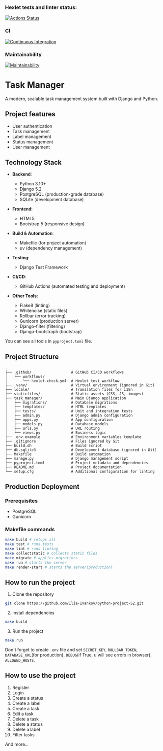 ### Hexlet tests and linter status:
[![Actions Status](https://github.com/Ilia-Ivankov/python-project-52/actions/workflows/hexlet-check.yml/badge.svg)](https://github.com/Ilia-Ivankov/python-project-52/actions)
### CI
[![Continuous Integration](https://github.com/Ilia-Ivankov/python-project-52/actions/workflows/ci.yml/badge.svg)](https://github.com/Ilia-Ivankov/python-project-52/actions/workflows/ci.yml)
### Maintainability
[![Maintainability](https://api.codeclimate.com/v1/badges/aa4c6d38df7a5dcdf29a/maintainability)](https://codeclimate.com/github/Ilia-Ivankov/python-project-52/maintainability)

# Task Manager

A modern, scalable task management system built with Django and Python.

## Project features

- User authentication
- Task management
- Label management
- Status management
- User management

## Technology Stack

- **Backend**:
  - Python 3.10+
  - Django 5.2
  - PostgreSQL (production-grade database)
  - SQLite (development database)

- **Frontend**:
  - HTML5
  - Bootstrap 5 (responsive design)

- **Build & Automation**:
  - Makefile (for project automation)
  - uv (dependency management)

- **Testing**:
  - Django Test Framework

- **CI/CD**:
  - GitHub Actions (automated testing and deployment)

- **Other Tools**:
  - Flake8 (linting)
  - Whitenoise (static files)
  - Rollbar (error tracking)
  - Gunicorn (production server)
  - Django-filter (filtering)
  - Django-bootstrap5 (bootstrap)

You can see all tools in `pyproject.toml` file.

## Project Structure

```
.
├── .github/                  # GitHub CI/CD workflows
│   └── workflows/
│       └── hexlet-check.yml  # Hexlet test workflow
├── .venv/                    # Virtual environment (ignored in Git)
├── locale/                   # Translation files for i18n
├── staticfiles/              # Static assets (CSS, JS, images)
├── task_manager/             # Main Django application
│   ├── migrations/           # Database migrations
│   ├── templates/            # HTML templates
│   ├── tests/                # Unit and integration tests
│   ├── admin.py              # Django admin configuration
│   ├── apps.py               # App configuration
│   ├── models.py             # Database models
│   ├── urls.py               # URL routing
│   └── views.py              # Business logic
├── .env.example              # Environment variables template
├── .gitignore                # Files ignored by Git
├── build.sh                  # Build script
├── db.sqlite3                # Development database (ignored in Git)
├── Makefile                  # Build automation
├── manage.py                 # Django management script
├── pyproject.toml            # Project metadata and dependencies
├── README.md                 # Project documentation
└── setup.cfg                 # Additional configuration for linting
```

## Production Deployment

### Prerequisites
- PostgreSQL
- Gunicorn

### Makefile commands

```bash
make build # setups all
make test # runs tests
make lint # runs linting
make collectstatic # collects static files
make migrate # applies migrations
make run # starts the server
make render-start # starts the server(production)

```

## How to run the project

1. Clone the repository

```bash
git clone https://github.com/Ilia-Ivankov/python-project-52.git
```

2. Install dependencies

```bash
make build
```

3. Run the project

```bash
make run
```

Don't forget to create `.env` file and set `SECRET_KEY`, `ROLLBAR_TOKEN`, `DATABASE_URL`(for production), `DEBUG`(if True, u will see errors in browser), `ALLOWED_HOSTS`.

## How to use the project

1. Register
2. Login
3. Create a status
4. Create a label
5. Create a task
6. Edit a task
7. Delete a task
8. Delete a status
9. Delete a label
10. Filter tasks

And more...


